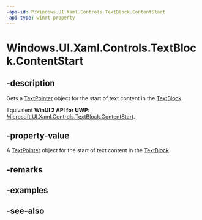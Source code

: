 ```yaml
---
-api-id: P:Windows.UI.Xaml.Controls.TextBlock.ContentStart
-api-type: winrt property
---
```


<!-- Property syntax
public Windows.UI.Xaml.Documents.TextPointer ContentStart { get; }
-->

# Windows.UI.Xaml.Controls.TextBlock.ContentStart

## -description
Gets a [TextPointer](../windows.ui.xaml.documents/textpointer.md) object for the start of text content in the [TextBlock](textblock.md).

Equivalent **WinUI 2 API for UWP**: [Microsoft.UI.Xaml.Controls.TextBlock.ContentStart](/windows/winui/api/microsoft.ui.xaml.controls.textblock.contentstart).

## -property-value
A [TextPointer](../windows.ui.xaml.documents/textpointer.md) object for the start of text content in the [TextBlock](textblock.md).

## -remarks

## -examples

## -see-also
